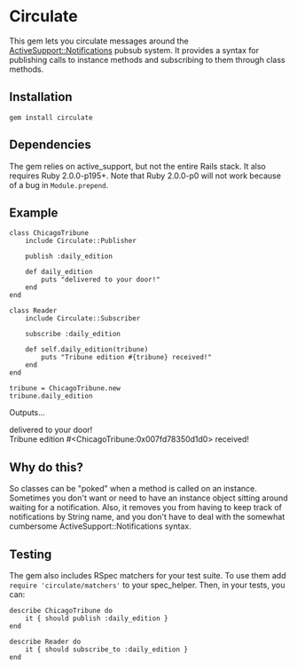 Circulate
=========

This gem lets you circulate messages around the [ActiveSupport::Notifications](http://api.rubyonrails.org/classes/ActiveSupport/Notifications.html)
pubsub system. It provides a syntax for publishing calls to instance methods and subscribing to them through class methods.

Installation
------------

`gem install circulate`

Dependencies
------------

The gem relies on active_support, but not the entire Rails stack. It also requires Ruby 2.0.0-p195+. Note that
Ruby 2.0.0-p0 will not work because of a bug in `Module.prepend`.


Example
-------

    class ChicagoTribune
        include Circulate::Publisher

        publish :daily_edition

        def daily_edition
            puts "delivered to your door!"
        end
    end

    class Reader
        include Circulate::Subscriber

        subscribe :daily_edition

        def self.daily_edition(tribune)
            puts "Tribune edition #{tribune} received!"
        end
    end

    tribune = ChicagoTribune.new
    tribune.daily_edition

Outputs...

delivered to your door!<br/>
Tribune edition #&lt;ChicagoTribune:0x007fd78350d1d0&gt; received!


Why do this?
------------

So classes can be "poked" when a method is called on an instance. Sometimes you don't want or need to have an
instance object sitting around waiting for a notification. Also, it removes you from having to keep track of
notifications by String name, and you don't have to deal with the somewhat cumbersome ActiveSupport::Notifications
syntax.


Testing
-------

The gem also includes RSpec matchers for your test suite. To use them add `require 'circulate/matchers'` to your
spec_helper. Then, in your tests, you can:

    describe ChicagoTribune do
        it { should publish :daily_edition }
    end

    describe Reader do
        it { should subscribe_to :daily_edition }
    end
